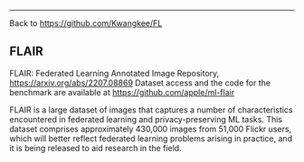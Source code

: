 ***
Back to https://github.com/Kwangkee/FL

## FLAIR
FLAIR: Federated Learning Annotated Image Repository, https://arxiv.org/abs/2207.08869
Dataset access and the code for the benchmark are available at https://github.com/apple/ml-flair 

FLAIR is a large dataset of images that captures a number of characteristics encountered in federated learning and privacy-preserving ML tasks. This dataset comprises approximately 430,000 images from 51,000 Flickr users, which will better reflect federated learning problems arising in practice, and it is being released to aid research in the field.
